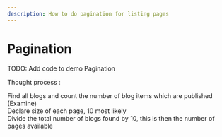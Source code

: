 ```yaml
---
description: How to do pagination for listing pages
---
```


# Pagination

TODO: Add code to demo Pagination

Thought process : 

Find all blogs and count the number of blog items which are published \(Examine\)  
Declare size of each page, 10 most likely  
Divide the total number of blogs found by 10, this is then the number of pages available  




